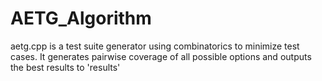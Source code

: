 # AETG_Algorithm
aetg.cpp is a test suite generator using combinatorics to minimize test cases. It generates pairwise coverage of all possible options  and outputs the best results to 'results'
